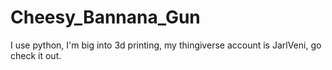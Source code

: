 # Cheesy_Bannana_Gun
I use python, I'm big into 3d printing, my thingiverse account is JarlVeni, go check it out. 
